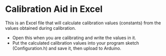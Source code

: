 # Calibration Aid in Excel
This is an Excel file that will calculate calibration values (constants) from the values obtained during calibration. 
- Open this when you are calibrating and write the values in it.
- Put the calculated calibration values into your program sketch (Configuration.h) and save it, then upload to Arduino.
